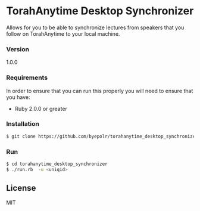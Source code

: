 # TorahAnytime Desktop Synchronizer

Allows for you to be able to synchronize lectures from speakers that you follow on TorahAnytime to your local machine.

### Version
1.0.0

### Requirements

In order to ensure that you can run this properly you will need to ensure that you have:

* Ruby 2.0.0 or greater

### Installation

```sh
$ git clone https://github.com/byepolr/torahanytime_desktop_synchronizer.git
```

### Run

```sh
$ cd torahanytime_desktop_synchronizer
$ ./run.rb  -u <uniqid>
```

License
----

MIT
